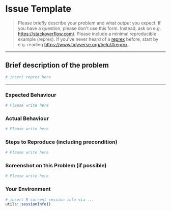 # Issue Template

> Please briefly describe your problem and what output you expect. If you have
a question, please don't use this form. Instead, ask on e.g.
<https://stackoverflow.com/>.
> Please include a minimal reproducible example (reprex). If you've never heard
of a [reprex](http://reprex.tidyverse.org/) before, start by e.g.
reading <https://www.tidyverse.org/help/#reprex>.

---

## Brief description of the problem

``` r
# insert reprex here
```

---

### Expected Behaviour

``` r
# Please write here
```

### Actual Behaviour

``` r
# Please write here
```

### Steps to Reproduce (including precondition)

``` r
# Please write here
```

### Screenshot on this Problem (if possible)

``` r
# Please write here
```

### Your Environment

``` r
# insert R current session info via ...
utils::sessionInfo()
```
